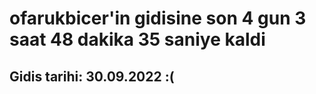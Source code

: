 # ofarukbicer'in gidisine son 4 gun 3 saat 48 dakika 35 saniye kaldi

## Gidis tarihi: 30.09.2022 :(